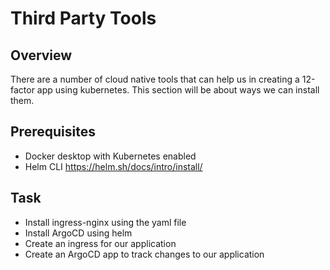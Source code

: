 # Third Party Tools

## Overview
There are a number of cloud native tools that can help us in creating a 12-factor app using kubernetes. This section will be about ways we can install them.

## Prerequisites
* Docker desktop with Kubernetes enabled
* Helm CLI https://helm.sh/docs/intro/install/

## Task
* Install ingress-nginx using the yaml file
* Install ArgoCD using helm
* Create an ingress for our application
* Create an ArgoCD app to track changes to our application

